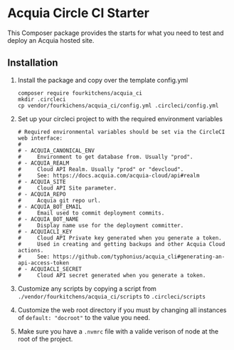 # Acquia Circle CI Starter

This Composer package provides the starts for what you need to test and deploy
an Acquia hosted site.

## Installation

1. Install the package and copy over the template config.yml

    ```
    composer require fourkitchens/acquia_ci
    mkdir .circleci
    cp vendor/fourkichens/acquia_ci/config.yml .circleci/config.yml
    ```
2. Set up your circleci project to with the required environment variables

    ```
    # Required environmental variables should be set via the CircleCI web interface:
    #
    # - ACQUIA_CANONICAL_ENV
    #     Environment to get database from. Usually "prod".
    # - ACQUIA_REALM
    #     Cloud API Realm. Usually "prod" or "devcloud".
    #     See: https://docs.acquia.com/acquia-cloud/api#realm
    # - ACQUIA_SITE
    #     Cloud API Site parameter.
    # - ACQUIA_REPO
    #     Acquia git repo url.
    # - ACQUIA_BOT_EMAIL
    #     Email used to commit deployment commits.
    # - ACQUIA_BOT_NAME
    #     Display name use for the deployment committer.
    # - ACQUIACLI_KEY
    #     Cloud API Private key generated when you generate a token.
    #     Used in creating and getting backups and other Acquia Cloud actions.
    #     See: https://github.com/typhonius/acquia_cli#generating-an-api-access-token
    # - ACQUIACLI_SECRET
    #     Cloud API secret generated when you generate a token.
    ```
3. Customize any scripts by copying a script from `./vendor/fourkitchens/acquia_ci/scripts` to `.circleci/scripts`
4. Customize the web root directory if you must by changing all instances of `default: "docroot"` to the value you need.
5. Make sure you have a `.nvmrc` file with a valide verison of node at the root
   of the project.
